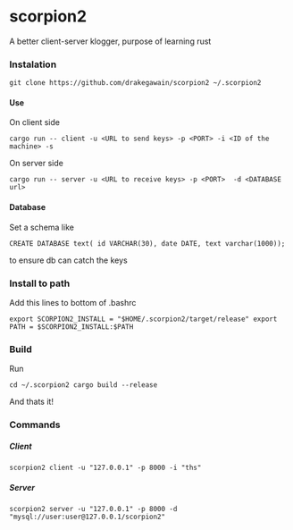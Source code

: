 # scorpion2
A better client-server klogger, purpose of learning rust

### Instalation

`git clone https://github.com/drakegawain/scorpion2 ~/.scorpion2`

#### Use

On client side

`cargo run -- client -u <URL to send keys> -p <PORT> -i <ID of the machine> -s`

On server side

`cargo run -- server -u <URL to receive keys> -p <PORT>  -d <DATABASE url>`

#### Database

Set a schema like

`CREATE DATABASE text(
id VARCHAR(30),
date DATE,
text varchar(1000));`

to ensure db can catch the keys


### Install to path

Add this lines to bottom of .bashrc

`export SCORPION2_INSTALL = "$HOME/.scorpion2/target/release"
export PATH = $SCORPION2_INSTALL:$PATH`

### Build

Run 

`cd ~/.scorpion2
cargo build --release`

And thats it!

### Commands

##### Client

`scorpion2 client -u "127.0.0.1" -p 8000 -i "ths"`

##### Server

`scorpion2 server -u "127.0.0.1" -p 8000 -d "mysql://user:user@127.0.0.1/scorpion2"`

